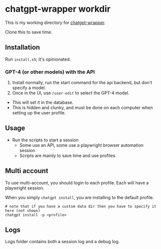 # chatgpt-wrapper workdir

This is my working directory for [chatgpt-wrapper](/home/robbintt/virtualenvs/chatgpt_wrapper/bin/activate).

Clone this to save time.


## Installation

Run `install.sh`; it's opinionated.

### GPT-4 (or other models) with the API

1. Install normally, run the start command for the api backend, but don't specify a model.
1. Once in the UI, use `/user-edit` to select the GPT-4 model.
  - This will set it in the database.
  - This is hidden and clunky, and must be done on each computer when setting up the user profile.


## Usage

- Run the scripts to start a session
  - Some use an API, some use a playwright browser automation session
  - Scripts are mainly to save time and use profiles


## Multi account

To use multi-account, you should login to each profile. Each will have a playwright session.

When you simply `chatgpt install`, you are installing to the default profile.

```
# note that if you have a custom data dir then you have to specify it here (not shown)
chatgpt install -p <profile>
```



## Logs

Logs folder contains both a session log and a debug log.
